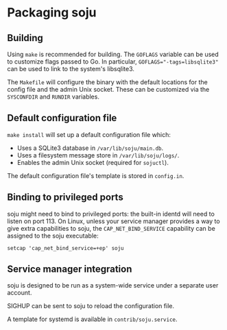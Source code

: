 # Packaging soju

## Building

Using `make` is recommended for building. The `GOFLAGS` variable can be used to
customize flags passed to Go. In particular, `GOFLAGS="-tags=libsqlite3"` can
be used to link to the system's libsqlite3.

The `Makefile` will configure the binary with the default locations for the
config file and the admin Unix socket. These can be customized via the
`SYSCONFDIR` and `RUNDIR` variables.

## Default configuration file

`make install` will set up a default configuration file which:

- Uses a SQLite3 database in `/var/lib/soju/main.db`.
- Uses a filesystem message store in `/var/lib/soju/logs/`.
- Enables the admin Unix socket (required for `sojuctl`).

The default configuration file's template is stored in `config.in`.

## Binding to privileged ports

soju might need to bind to privileged ports: the built-in identd will need to
listen on port 113. On Linux, unless your service manager provides a way to
give extra capabilities to soju, the `CAP_NET_BIND_SERVICE` capability can be
assigned to the soju executable:

    setcap 'cap_net_bind_service=+ep' soju

## Service manager integration

soju is designed to be run as a system-wide service under a separate user
account.

SIGHUP can be sent to soju to reload the configuration file.

A template for systemd is available in `contrib/soju.service`.
